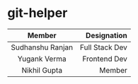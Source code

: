 # git-helper

|      Member      |  Designation |
|:-------------:|------:|
| Sudhanshu Ranjan | Full Stack Dev |
|Yugank Verma| Frontend Dev|
|Nikhil Gupta| Member |


